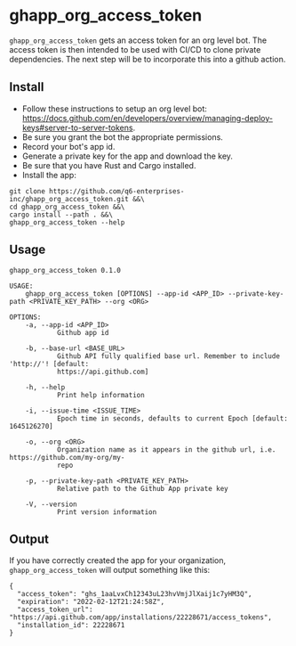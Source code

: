 # ghapp_org_access_token
`ghapp_org_access_token` gets an access token for an org level bot. The access token is then intended to be used with CI/CD to clone private dependencies. 
The next step will be to incorporate this into a github action.

## Install
- Follow these instructions to setup an org level bot: https://docs.github.com/en/developers/overview/managing-deploy-keys#server-to-server-tokens.
- Be sure you grant the bot the appropriate permissions.
- Record your bot's app id.
- Generate a private key for the app and download the key.
- Be sure that you have Rust and Cargo installed.
- Install the app:
```
git clone https://github.com/q6-enterprises-inc/ghapp_org_access_token.git &&\
cd ghapp_org_access_token &&\
cargo install --path . &&\
ghapp_org_access_token --help
```
## Usage
```
ghapp_org_access_token 0.1.0

USAGE:
    ghapp_org_access_token [OPTIONS] --app-id <APP_ID> --private-key-path <PRIVATE_KEY_PATH> --org <ORG>

OPTIONS:
    -a, --app-id <APP_ID>
            Github app id

    -b, --base-url <BASE_URL>
            Github API fully qualified base url. Remember to include 'http://'! [default:
            https://api.github.com]

    -h, --help
            Print help information

    -i, --issue-time <ISSUE_TIME>
            Epoch time in seconds, defaults to current Epoch [default: 1645126270]

    -o, --org <ORG>
            Organization name as it appears in the github url, i.e. https://github.com/my-org/my-
            repo

    -p, --private-key-path <PRIVATE_KEY_PATH>
            Relative path to the Github App private key

    -V, --version
            Print version information
```
## Output
If you have correctly created the app for your organization, `ghapp_org_access_token` will output something like this:
```
{
  "access_token": "ghs_1aaLvxCh12343uL23hvVmjJlXaij1c7yHM3Q",
  "expiration": "2022-02-12T21:24:58Z",
  "access_token_url": "https://api.github.com/app/installations/22228671/access_tokens",
  "installation_id": 22228671
}
```

